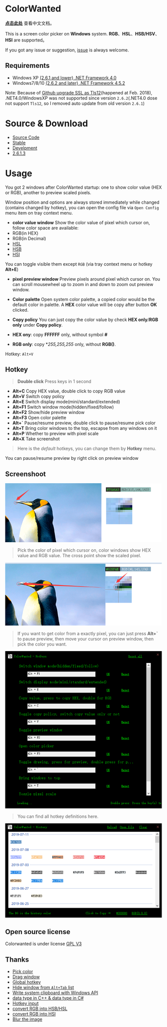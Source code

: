 # ColorWanted

**[点击此处](README.zh-CN.md)** 查看中文文档。

This is a screen color picker on **Windows** system. **RGB**、**HSL**、**HSB/HSV**、**HSI** are supported。

If you got any issue or suggestion, [issue](https://github.com/hyjiacan/ColorWanted/issues/new) is always welcome.

## Requirements

- Windows XP [(2.6.1 and lower) .NET Framework 4.0](http://www.microsoft.com/zh-cn/download/details.aspx?id=17718)    
- Windows7/8/10 [(2.6.2 and later) .NET Framework 4.5.2](https://www.microsoft.com/zh-CN/download/details.aspx?id=42642)

Note: Because of [Github upgrade SSL as Tls12](https://blog.github.com/2018-02-23-weak-cryptographic-standards-removed/)(happened at Feb. 2018),
.NET4.0/WindowsXP was not supported since version `2.6.2`(.NET4.0 dose not support `Tls12`, so I removed auto update from old version `2.6.1`)

# Source & Download

- [Source Code](https://github.com/hyjiacan/ColorWanted)
- [Stable](https://github.com/hyjiacan/ColorWanted/releases)
- [Develpment](https://github.com/hyjiacan/ColorWanted/blob/master/ColorWanted/bin/Release/ColorWanted.exe?raw=true)
- [2.6.1.3](https://github.com/hyjiacan/ColorWanted/blob/2.6.1.3/ColorWanted/bin/Release/ColorWanted.exe?raw=true)

# Usage

You got 2 windows after ColorWanted startup: one to show color value (HEX or RGB), another to preview scaled pixels.

Window position and options are always stored immediately while changed (contains changed by hotkey), you can open the config file via `Open Config` menu item on tray context menu.

- **color value window**
Show the color value of pixel which cursor on, follow color space are available:
- RGB(in HEX)
- RGB(in Decimal)
- [HSL](https://en.wikipedia.org/wiki/HSL)
- [HSB](https://en.wikipedia.org/wiki/HSB)
- [HSI](https://en.wikipedia.org/wiki/HSL_and_HSV)

You can toggle visible them except `RGB` (via tray context menu or hotkey **Alt+E**)

- **pixel preview window**
Preview pixels around pixel which cursor on.
You can scroll mousewheel up to zoom in and down to zoom out preview window.

- **Color palette**
Open system color palette, a copied color would be the default color in palette.
A **HEX** color value will be copy after button **OK** clicked.

- **Copy policy**
You can just copy the color value by check **HEX only**/**RGB only** under **Copy policy**.
- **HEX ony**: copy **FFFFFF** only, without symbol **#**
- **RGB only**: copy **255,255,255* only, without **RGB()**.

Hotkey: `Alt+V`

## Hotkey

> **Double click** Press keys in 1 second

- **Alt+C** Copy HEX value, double click to copy RGB value
- **Alt+V** Switch copy policy
- **Alt+E** Switch display mode(mini/standard/extended)
- **Alt+F1** Switch window mode(hidden/fixed/follow)
- **Alt+F2** Show/hide preview window
- **Alt+F3** Open color palette
- **Alt+`** Pause/resume preview, double click to pause/resume pick color
- **Alt+T** Bring color windows to the top, escapse from any windows on it
- **Alt+P** Whether to preview with pixel scale
- **Alt+X** Take screenshot

> Here is the *default* hotkeys, you can change them by **Hotkey** menu.

You can pause/resume preview by right click on preview window

## Screenshoot

![Pick color](docs/img/1.png)

> Pick the color of pixel which cursor on, color windows show HEX value and RGB value. The cross point show the scaled pixel.

![Pixel scale](docs/img/2.png)
> If you want to get color from a exactly pixel, you can just press **Alt+`** to pause preview, then move your cursor on preview window, then pick the color you want.

![Customize hotkeys](docs/img/hotkey.png)

> You can find all hotkey definitions here.

![history](docs/img/history.png)

## Open source license

Colorwanted is under license [GPL V3](http://www.gnu.org/licenses/gpl-3.0.html)

## Thanks

- [Pick color](http://www.haolizi.net/example/view_102.html)
- [Drag window](http://blog.csdn.net/skysky01/article/details/9902247)
- [Global hotkey](http://www.cnblogs.com/Randy0528/archive/2013/02/04/2892062.html)
- [Hide window from `Alt+Tab` list](http://bbs.csdn.net/topics/380256152#post-390885609)
- [Write system clipboard with Windows API](http://www.cnblogs.com/wind-net/archive/2012/11/01/2749558.html)
- [data type in C++ & data type in C#](http://www.cnblogs.com/chuncn/archive/2011/12/20/2294096.html)
- [Hotkey input](http://www.jb51.net/article/60257.htm)
- [convert RGB into HSB/HSL](http://blog.csdn.net/jiangxinyu/article/details/8000999)    
- [convert RGB into HSI](http://blog.csdn.net/yangleo1987/article/details/53171623)
- [Blur the image](https://www.cnblogs.com/yeye518/p/4161067.html)